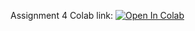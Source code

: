 Assignment 4 Colab link:
[![Open In Colab](https://colab.research.google.com/assets/colab-badge.svg)](https://colab.research.google.com/github/girafe-ai/intro-to-ml-harbour/blob/master/assignments/assignment_4_DL/assignment_4_dealing_with_overfitting.ipynb)

